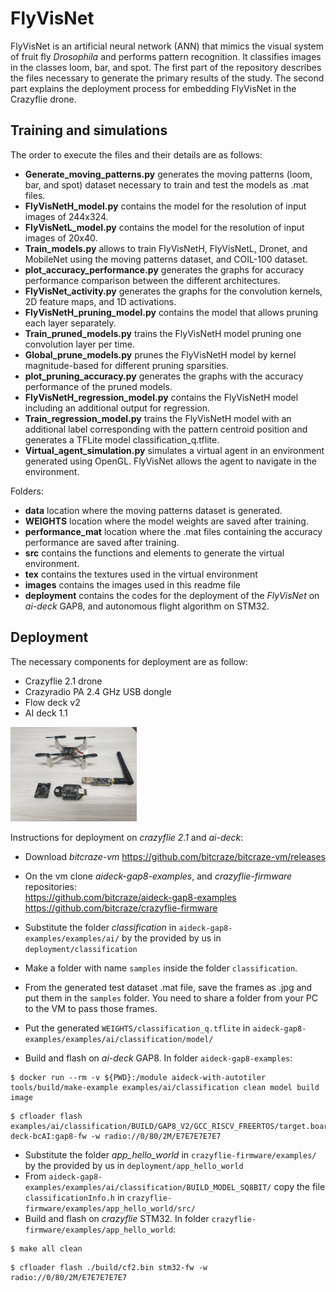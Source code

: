# FlyVisNet
FlyVisNet is an artificial neural network (ANN) that mimics the visual system of fruit fly *Drosophila* and performs pattern recognition. It classifies images in the classes loom, bar, and spot.
The first part of the repository describes the files necessary to generate the primary results of the study. The second part explains the deployment process for embedding FlyVisNet in the Crazyflie drone.

## Training and simulations
The order to execute the files and their details are as follows:
- **Generate_moving_patterns.py** generates the moving patterns (loom, bar, and spot) dataset necessary to train and test the models as .mat files.
- **FlyVisNetH_model.py** contains the model for the resolution of input images of 244x324.
- **FlyVisNetL_model.py** contains the model for the resolution of input images of 20x40.
- **Train_models.py** allows to train FlyVisNetH, FlyVisNetL, Dronet, and MobileNet using the moving patterns dataset, and COIL-100 dataset.
- **plot_accuracy_performance.py** generates the graphs for accuracy performance comparison between the different architectures.
- **FlyVisNet_activity.py** generates the graphs for the convolution kernels, 2D feature maps, and 1D activations.
- **FlyVisNetH_pruning_model.py** contains the model that allows pruning each layer separately.
- **Train_pruned_models.py** trains the FlyVisNetH model pruning one convolution layer per time.
- **Global_prune_models.py** prunes the FlyVisNetH model by kernel magnitude-based for different pruning sparsities.
- **plot_pruning_accuracy.py** generates the graphs with the accuracy performance of the pruned models.
- **FlyVisNetH_regression_model.py** contains the FlyVisNetH model including an additional output for regression.
- **Train_regression_model.py** trains the FlyVisNetH model with an additional label corresponding with the pattern centroid position and generates a TFLite model classification_q.tflite.
- **Virtual_agent_simulation.py** simulates a virtual agent in an environment generated using OpenGL. FlyVisNet allows the agent to navigate in the environment.

Folders:
- **data** location where the moving patterns dataset is generated.
- **WEIGHTS** location where the model weights are saved after training.
- **performance_mat** location where the .mat files containing the accuracy performance are saved after training.
- **src** contains the functions and elements to generate the virtual environment.
- **tex** contains the textures used in the virtual environment
- **images** contains the images used in this readme file
- **deployment** contains the codes for the deployment of the *FlyVisNet* on *ai-deck* GAP8, and autonomous flight algorithm on STM32.


## Deployment
The necessary components for deployment are as follow:
- Crazyflie 2.1 drone
- Crazyradio PA 2.4 GHz USB dongle
- Flow deck v2
- AI deck 1.1

<img src="https://github.com/A-Canelo/FlyVisNet-the-fly-vision-CNN/blob/main/images/necessary_components.jpg" width=40% height=40%>

Instructions for deployment on *crazyflie 2.1* and *ai-deck*:
- Download *bitcraze-vm* https://github.com/bitcraze/bitcraze-vm/releases
- On the vm clone *aideck-gap8-examples*, and *crazyflie-firmware* repositories: <br/>
https://github.com/bitcraze/aideck-gap8-examples <br/>
https://github.com/bitcraze/crazyflie-firmware
- Substitute the folder *classification* in `aideck-gap8-examples/examples/ai/` by the provided by us in `deployment/classification`
- Make a folder with name `samples` inside the folder `classification`.
- From the generated test dataset .mat file, save the frames as .jpg and put them in the `samples` folder. You need to share a folder from your PC to the VM to pass those frames. 
- Put the generated `WEIGHTS/classification_q.tflite` in `aideck-gap8-examples/examples/ai/classification/model/`

- Build and flash on *ai-deck* GAP8. In folder `aideck-gap8-examples`:
```
$ docker run --rm -v ${PWD}:/module aideck-with-autotiler tools/build/make-example examples/ai/classification clean model build image
```
```
$ cfloader flash examples/ai/classification/BUILD/GAP8_V2/GCC_RISCV_FREERTOS/target.board.devices.flash.img deck-bcAI:gap8-fw -w radio://0/80/2M/E7E7E7E7E7
```
- Substitute the folder *app_hello_world* in `crazyflie-firmware/examples/` by the provided by us in `deployment/app_hello_world`
- From `aideck-gap8-examples/examples/ai/classification/BUILD_MODEL_SQ8BIT/` copy the file `classificationInfo.h` in `crazyflie-firmware/examples/app_hello_world/src/`
- Build and flash on *crazyflie* STM32. In folder `crazyflie-firmware/examples/app_hello_world`:
```
$ make all clean
```
```
$ cfloader flash ./build/cf2.bin stm32-fw -w radio://0/80/2M/E7E7E7E7E7
```
